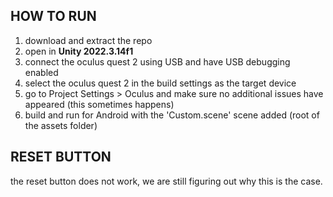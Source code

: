 ## HOW TO RUN
1. download and extract the repo
2. open in **Unity 2022.3.14f1**
3. connect the oculus quest 2 using USB and have USB debugging enabled
4. select the oculus quest 2 in the build settings as the target device
5. go to Project Settings > Oculus and make sure no additional issues have appeared (this sometimes happens)
6. build and run for Android with the 'Custom.scene' scene added (root of the assets folder)

## RESET BUTTON
the reset button does not work, we are still figuring out why this is the case.
